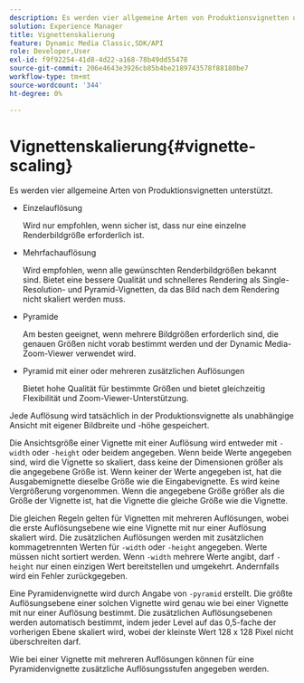```yaml
---
description: Es werden vier allgemeine Arten von Produktionsvignetten unterstützt.
solution: Experience Manager
title: Vignettenskalierung
feature: Dynamic Media Classic,SDK/API
role: Developer,User
exl-id: f9f92254-41d8-4d22-a168-78b49dd55478
source-git-commit: 206e4643e3926cb85b4be2189743578f88180be7
workflow-type: tm+mt
source-wordcount: '344'
ht-degree: 0%

---
```


# Vignettenskalierung{#vignette-scaling}

Es werden vier allgemeine Arten von Produktionsvignetten unterstützt.

* Einzelauflösung

   Wird nur empfohlen, wenn sicher ist, dass nur eine einzelne Renderbildgröße erforderlich ist.
* Mehrfachauflösung

   Wird empfohlen, wenn alle gewünschten Renderbildgrößen bekannt sind. Bietet eine bessere Qualität und schnelleres Rendering als Single-Resolution- und Pyramid-Vignetten, da das Bild nach dem Rendering nicht skaliert werden muss.
* Pyramide

   Am besten geeignet, wenn mehrere Bildgrößen erforderlich sind, die genauen Größen nicht vorab bestimmt werden und der Dynamic Media-Zoom-Viewer verwendet wird.
* Pyramid mit einer oder mehreren zusätzlichen Auflösungen

   Bietet hohe Qualität für bestimmte Größen und bietet gleichzeitig Flexibilität und Zoom-Viewer-Unterstützung.

Jede Auflösung wird tatsächlich in der Produktionsvignette als unabhängige Ansicht mit eigener Bildbreite und -höhe gespeichert.

Die Ansichtsgröße einer Vignette mit einer Auflösung wird entweder mit `-width` oder `-height` oder beidem angegeben. Wenn beide Werte angegeben sind, wird die Vignette so skaliert, dass keine der Dimensionen größer als die angegebene Größe ist. Wenn keiner der Werte angegeben ist, hat die Ausgabemignette dieselbe Größe wie die Eingabevignette. Es wird keine Vergrößerung vorgenommen. Wenn die angegebene Größe größer als die Größe der Vignette ist, hat die Vignette die gleiche Größe wie die Vignette.

Die gleichen Regeln gelten für Vignetten mit mehreren Auflösungen, wobei die erste Auflösungsebene wie eine Vignette mit nur einer Auflösung skaliert wird. Die zusätzlichen Auflösungen werden mit zusätzlichen kommagetrennten Werten für `-width` oder `-height` angegeben. Werte müssen nicht sortiert werden. Wenn `-width` mehrere Werte angibt, darf `-height` nur einen einzigen Wert bereitstellen und umgekehrt. Andernfalls wird ein Fehler zurückgegeben.

Eine Pyramidenvignette wird durch Angabe von `-pyramid` erstellt. Die größte Auflösungsebene einer solchen Vignette wird genau wie bei einer Vignette mit nur einer Auflösung bestimmt. Die zusätzlichen Auflösungsebenen werden automatisch bestimmt, indem jeder Level auf das 0,5-fache der vorherigen Ebene skaliert wird, wobei der kleinste Wert 128 x 128 Pixel nicht überschreiten darf.

Wie bei einer Vignette mit mehreren Auflösungen können für eine Pyramidenvignette zusätzliche Auflösungsstufen angegeben werden.

